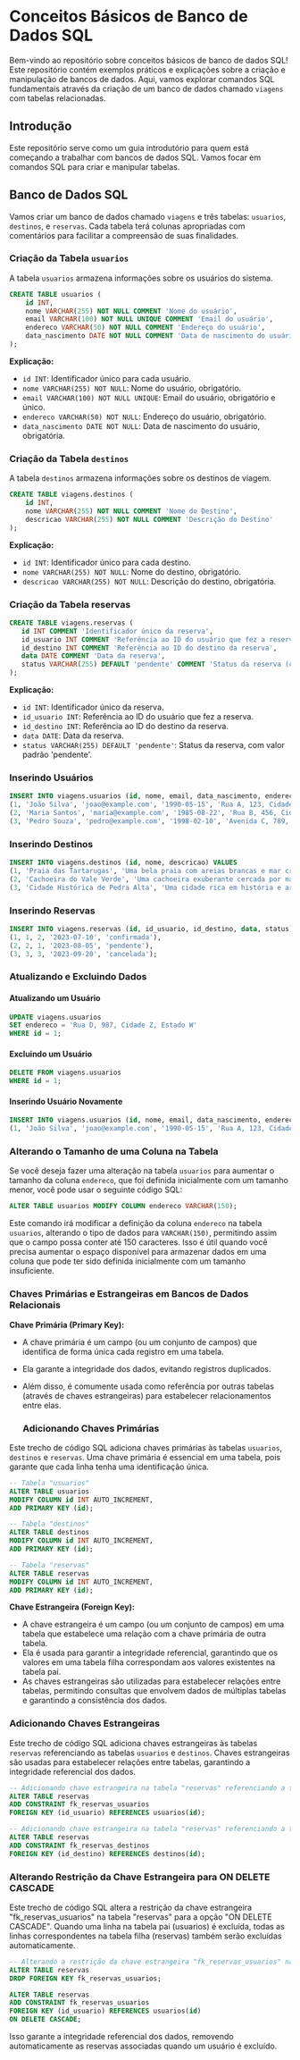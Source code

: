 # Conceitos Básicos de Banco de Dados SQL

Bem-vindo ao repositório sobre conceitos básicos de banco de dados SQL! Este repositório contém exemplos práticos e explicações sobre a criação e manipulação de bancos de dados. Aqui, vamos explorar comandos SQL fundamentais através da criação de um banco de dados chamado `viagens` com tabelas relacionadas.

## Introdução

Este repositório serve como um guia introdutório para quem está começando a trabalhar com bancos de dados SQL. Vamos focar em comandos SQL para criar e manipular tabelas.

## Banco de Dados SQL

Vamos criar um banco de dados chamado `viagens` e três tabelas: `usuarios`, `destinos`, e `reservas`. Cada tabela terá colunas apropriadas com comentários para facilitar a compreensão de suas finalidades.

### Criação da Tabela `usuarios`

A tabela `usuarios` armazena informações sobre os usuários do sistema.

```sql
CREATE TABLE usuarios (
    id INT,
    nome VARCHAR(255) NOT NULL COMMENT 'Nome do usuário',
    email VARCHAR(100) NOT NULL UNIQUE COMMENT 'Email do usuário',
    endereco VARCHAR(50) NOT NULL COMMENT 'Endereço do usuário',
    data_nascimento DATE NOT NULL COMMENT 'Data de nascimento do usuário'
);
```

**Explicação:**

- `id INT`: Identificador único para cada usuário.
- `nome VARCHAR(255) NOT NULL`: Nome do usuário, obrigatório.
- `email VARCHAR(100) NOT NULL UNIQUE`: Email do usuário, obrigatório e único.
- `endereco VARCHAR(50) NOT NULL`: Endereço do usuário, obrigatório.
- `data_nascimento DATE NOT NULL`: Data de nascimento do usuário, obrigatória.

### Criação da Tabela `destinos`

A tabela `destinos` armazena informações sobre os destinos de viagem.

```sql
CREATE TABLE viagens.destinos (
    id INT,
    nome VARCHAR(255) NOT NULL COMMENT 'Nome do Destino',
    descricao VARCHAR(255) NOT NULL COMMENT 'Descrição do Destino'
);
```
**Explicação:**

- `id INT`: Identificador único para cada destino.
- `nome VARCHAR(255) NOT NULL`: Nome do destino, obrigatório.
- `descricao VARCHAR(255) NOT NULL`: Descrição do destino, obrigatória.

### Criação da Tabela reservas

```sql
CREATE TABLE viagens.reservas (
   id INT COMMENT 'Identificador único da reserva',
   id_usuario INT COMMENT 'Referência ao ID do usuário que fez a reserva',
   id_destino INT COMMENT 'Referência ao ID do destino da reserva',
   data DATE COMMENT 'Data da reserva',
   status VARCHAR(255) DEFAULT 'pendente' COMMENT 'Status da reserva (confirmada, pendente, cancelada, etc)'
);
```

**Explicação:**

- `id INT`: Identificador único da reserva.
- `id_usuario INT`: Referência ao ID do usuário que fez a reserva.
- `id_destino INT`: Referência ao ID do destino da reserva.
- `data DATE`: Data da reserva.
- `status VARCHAR(255) DEFAULT 'pendente'`: Status da reserva, com valor padrão 'pendente'.

### Inserindo Usuários

```sql
INSERT INTO viagens.usuarios (id, nome, email, data_nascimento, endereco) VALUES 
(1, 'João Silva', 'joao@example.com', '1990-05-15', 'Rua A, 123, Cidade X, Estado Y'),
(2, 'Maria Santos', 'maria@example.com', '1985-08-22', 'Rua B, 456, Cidade Y, Estado Z'),
(3, 'Pedro Souza', 'pedro@example.com', '1998-02-10', 'Avenida C, 789, Cidade X, Estado Y');
```

### Inserindo Destinos

```sql
INSERT INTO viagens.destinos (id, nome, descricao) VALUES 
(1, 'Praia das Tartarugas', 'Uma bela praia com areias brancas e mar cristalino'),
(2, 'Cachoeira do Vale Verde', 'Uma cachoeira exuberante cercada por natureza'),
(3, 'Cidade Histórica de Pedra Alta', 'Uma cidade rica em história e arquitetura');
```

### Inserindo Reservas
```sql
INSERT INTO viagens.reservas (id, id_usuario, id_destino, data, status) VALUES 
(1, 1, 2, '2023-07-10', 'confirmada'),
(2, 2, 1, '2023-08-05', 'pendente'),
(3, 3, 3, '2023-09-20', 'cancelada');
```

### Atualizando e Excluindo Dados

#### Atualizando um Usuário

```sql
UPDATE viagens.usuarios
SET endereco = 'Rua D, 987, Cidade Z, Estado W'
WHERE id = 1;
```

#### Excluindo um Usuário
```sql
DELETE FROM viagens.usuarios
WHERE id = 1;
```

#### Inserindo Usuário Novamente
```sql
INSERT INTO viagens.usuarios (id, nome, email, data_nascimento, endereco) VALUES 
(1, 'João Silva', 'joao@example.com', '1990-05-15', 'Rua A, 123, Cidade X, Estado Y');
```
### Alterando o Tamanho de uma Coluna na Tabela

Se você deseja fazer uma alteração na tabela `usuarios` para aumentar o tamanho da coluna `endereco`, que foi definida inicialmente com um tamanho menor, você pode usar o seguinte código SQL:

```sql
ALTER TABLE usuarios MODIFY COLUMN endereco VARCHAR(150);
```

Este comando irá modificar a definição da coluna `endereco` na tabela `usuarios`, alterando o tipo de dados para `VARCHAR(150)`, permitindo assim que o campo possa conter até 150 caracteres. Isso é útil quando você precisa aumentar o espaço disponível para armazenar dados em uma coluna que pode ter sido definida inicialmente com um tamanho insuficiente.

### Chaves Primárias e Estrangeiras em Bancos de Dados Relacionais

**Chave Primária (Primary Key):**
- A chave primária é um campo (ou um conjunto de campos) que identifica de forma única cada registro em uma tabela.
- Ela garante a integridade dos dados, evitando registros duplicados.
- Além disso, é comumente usada como referência por outras tabelas (através de chaves estrangeiras) para estabelecer relacionamentos entre elas.
  
  ### Adicionando Chaves Primárias

Este trecho de código SQL adiciona chaves primárias às tabelas `usuarios`, `destinos` e `reservas`. Uma chave primária é essencial em uma tabela, pois garante que cada linha tenha uma identificação única.

```sql
-- Tabela "usuarios"
ALTER TABLE usuarios
MODIFY COLUMN id INT AUTO_INCREMENT,
ADD PRIMARY KEY (id);

-- Tabela "destinos"
ALTER TABLE destinos
MODIFY COLUMN id INT AUTO_INCREMENT,
ADD PRIMARY KEY (id);

-- Tabela "reservas"
ALTER TABLE reservas
MODIFY COLUMN id INT AUTO_INCREMENT,
ADD PRIMARY KEY (id);
```

**Chave Estrangeira (Foreign Key):**
- A chave estrangeira é um campo (ou um conjunto de campos) em uma tabela que estabelece uma relação com a chave primária de outra tabela.
- Ela é usada para garantir a integridade referencial, garantindo que os valores em uma tabela filha correspondam aos valores existentes na tabela pai.
- As chaves estrangeiras são utilizadas para estabelecer relações entre tabelas, permitindo consultas que envolvem dados de múltiplas tabelas e garantindo a consistência dos dados.

### Adicionando Chaves Estrangeiras

Este trecho de código SQL adiciona chaves estrangeiras às tabelas `reservas` referenciando as tabelas `usuarios` e `destinos`. Chaves estrangeiras são usadas para estabelecer relações entre tabelas, garantindo a integridade referencial dos dados.

```sql
-- Adicionando chave estrangeira na tabela "reservas" referenciando a tabela "usuarios"
ALTER TABLE reservas
ADD CONSTRAINT fk_reservas_usuarios
FOREIGN KEY (id_usuario) REFERENCES usuarios(id);

-- Adicionando chave estrangeira na tabela "reservas" referenciando a tabela "destinos"
ALTER TABLE reservas
ADD CONSTRAINT fk_reservas_destinos
FOREIGN KEY (id_destino) REFERENCES destinos(id);
```
### Alterando Restrição da Chave Estrangeira para ON DELETE CASCADE

Este trecho de código SQL altera a restrição da chave estrangeira "fk_reservas_usuarios" na tabela "reservas" para a opção "ON DELETE CASCADE". Quando uma linha na tabela pai (usuarios) é excluída, todas as linhas correspondentes na tabela filha (reservas) também serão excluídas automaticamente.

```sql
-- Alterando a restrição da chave estrangeira "fk_reservas_usuarios" na tabela "reservas" para ON DELETE CASCADE
ALTER TABLE reservas
DROP FOREIGN KEY fk_reservas_usuarios;

ALTER TABLE reservas
ADD CONSTRAINT fk_reservas_usuarios
FOREIGN KEY (id_usuario) REFERENCES usuarios(id)
ON DELETE CASCADE;
```

Isso garante a integridade referencial dos dados, removendo automaticamente as reservas associadas quando um usuário é excluído.


